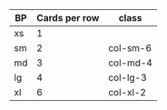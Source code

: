 BP | Cards per row | class
---|---|---------------------
xs | 1    
sm | 2 | col-sm-6
md | 3 | col-md-4
lg | 4 | col-lg-3 
xl | 6 | col-xl-2
